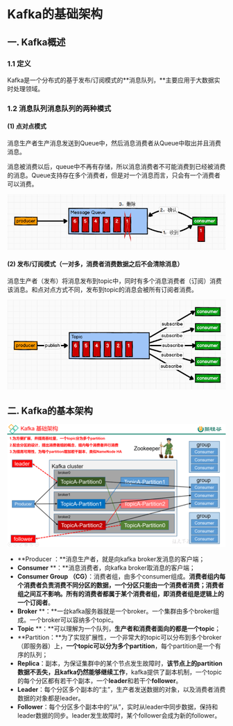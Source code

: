 # Kafka的基础架构

## 一. Kafka概述

### 1.1 定义

Kafka是一个分布式的基于发布/订阅模式的**消息队列，**主要应用于大数据实时处理领域。

### 1.2 消息队列消息队列的两种模式

#### (1) 点对点模式

消息生产者生产消息发送到Queue中，然后消息消费者从Queue中取出并且消费消息。

消息被消费以后，queue中不再有存储，所以消息消费者不可能消费到已经被消费的消息。Queue支持存在多个消费者，但是对一个消息而言，只会有一个消费者可以消费。

![](../images/1.png)

#### (2) 发布/订阅模式（一对多，消费者消费数据之后不会清除消息）

消息生产者（发布）将消息发布到topic中，同时有多个消息消费者（订阅）消费该消息。和点对点方式不同，发布到topic的消息会被所有订阅者消费。

![](../images/2.png)

## 二. Kafka的基本架构

![](../images/3.png)

- **Producer ：**消息生产者，就是向kafka broker发消息的客户端；
- **Consumer** **：**消息消费者，向kafka broker取消息的客户端；
- **Consumer Group （CG）**：消费者组，由多个consumer组成。**消费者组内每个消费者负责消费不同分区的数据，一个分区只能由一个消费者消费；消费者组之间互不影响。**所有的消费者都属于某个消费者组，即**消费者组是逻辑上的一个订阅者**。
- **Broker** **：**一台kafka服务器就是一个broker。一个集群由多个broker组成。一个broker可以容纳多个topic。
- **Topic** **：**可以理解为一个队列，**生产者和消费者面向的都是一个topic**；
- **Partition：**为了实现扩展性，一个非常大的topic可以分布到多个broker（即服务器）上，**一个topic可以分为多个partition**，每个partition是一个有序的队列；
- **Replica**：副本，为保证集群中的某个节点发生故障时，**该节点上的partition数据不丢失，且kafka仍然能够继续工作**，kafka提供了副本机制，一个topic的每个分区都有若干个副本，一个**leader**和若干个**follower**。
- **Leader**：每个分区多个副本的“主”，生产者发送数据的对象，以及消费者消费数据的对象都是leader。
- **Follower**：每个分区多个副本中的“从”，实时从leader中同步数据，保持和leader数据的同步。leader发生故障时，某个follower会成为新的follower。